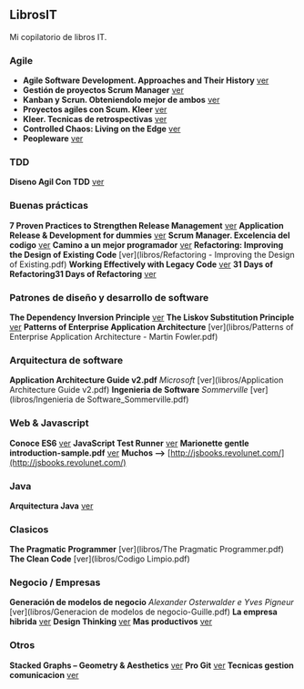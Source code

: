 ## LibrosIT
Mi copilatorio de libros IT.


### Agile
* **Agile Software Development. Approaches and Their History** [ver](libros/agile.pdf)
* **Gestión de proyectos Scrum Manager** [ver](libros/gestion_proyectos_scrum_manager.pdf)
* **Kanban y Scrun. Obteniendolo mejor de ambos** [ver](libros/KanbanVsScrum_Castellano_FINAL-printed.pdf)
* **Proyectos agiles con Scum. Kleer** [ver](libros/kleer-proyecto-agiles-con-scrum.pdf)
* **Kleer. Tecnicas de retrospectivas** [ver](libros/kleer-tecnicas-de-retrospectivas-es.pdf)
* **Controlled Chaos: Living on the Edge** [ver](libros/ControlledChaos.pdf)
* **Peopleware** [ver](Peopleware.pdf)

### TDD
**Diseno Agil Con TDD** [ver](libros/disenoAgilConTdd_ebook.pdf)

### Buenas prácticas
**7 Proven Practices to Strengthen Release Management**  [ver](libros/7ProvenPracticestoStrengthenReleaseManagement.pdf) 
**Application Release & Development for dummies** [ver](libros/AppReleaseDeploymentForDummies.pdf)
**Scrum Manager. Excelencia del codigo** [ver](libros/scrum_manager_excelencia_del_codigo.pdf)
**Camino a un mejor programador** [ver](libros/caminoAunMejorProgramador.pdf)
**Refactoring: Improving the Design of Existing Code** [ver](libros/Refactoring - Improving the Design of Existing.pdf)
**Working Effectively with Legacy Code** [ver](libros/WorkingLegacyCode.pdf)
**31 Days of Refactoring31 Days of Refactoring** [ver](libros/31DaysRefactoring.pdf)

### Patrones de diseño y desarrollo de software
**The Dependency Inversion Principle** [ver](libros/dip.pdf)
**The Liskov Substitution Principle** [ver](libros/lsp.pdf)
**Patterns of Enterprise Application Architecture** [ver](libros/Patterns of Enterprise Application Architecture - Martin Fowler.pdf)

### Arquitectura de software
**Application Architecture Guide v2.pdf** _Microsoft_ [ver](libros/Application Architecture Guide v2.pdf)
**Ingenieria de Software** _Sommerville_ [ver](libros/Ingenieria de Software_Sommerville.pdf)

### Web & Javascript
**Conoce ES6** [ver](libros/conoce-ES6.pdf)
**JavaScript Test Runner** [ver](libros/thesis.pdf)
**Marionette gentle introduction-sample.pdf** [ver](libros/marionette-gentle-introduction-sample.pdf)
**Muchos -->** [http://jsbooks.revolunet.com/](http://jsbooks.revolunet.com/)

### Java
**Arquitectura Java** [ver](libros/ArquitecturaJava.pdf)

### Clasicos
**The Pragmatic Programmer** [ver](libros/The Pragmatic Programmer.pdf)
**The Clean Code** [ver](libros/Codigo Limpio.pdf)

### Negocio / Empresas
**Generación de modelos de negocio** _Alexander Osterwalder e Yves Pigneur_ [ver](libros/Generacion de modelos de negocio-Guille.pdf)
**La empresa hibrida** [ver](libros/laempresahibrida.pdf)
**Design Thinking** [ver](libros/LibroDT_1a_ed_20130603_Espanhol_site.pdf)
**Mas productivos** [ver](libros/mas-productivos.pdf)

### Otros
**Stacked Graphs – Geometry & Aesthetics** [ver](libros/leebyron_stackedgraphs_byron_wattenberg.pdf)
**Pro Git** [ver](libros/progit-en.562.pdf)
**Tecnicas gestion comunicacion** [ver](libros/tecnicas-gestion-comunicacion.pdf)
